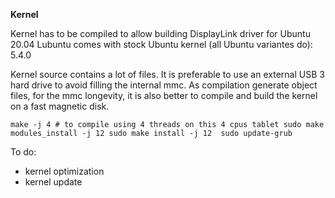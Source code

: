 **Kernel**

Kernel has to be compiled to allow building DisplayLink driver for Ubuntu 20.04
Lubuntu comes with stock Ubuntu kernel (all Ubuntu variantes do): 5.4.0

Kernel source contains a lot of files. It is preferable to use an external USB 3 hard drive to avoid filling the internal mmc. As compilation generate object files, for the mmc longevity, it is also better to compile and build the kernel on a fast magnetic disk.

`make -j 4 # to compile using 4 threads on this 4 cpus tablet
sudo make modules_install -j 12
sudo make install -j 12 
sudo update-grub`

To do: 
- kernel optimization
- kernel update
